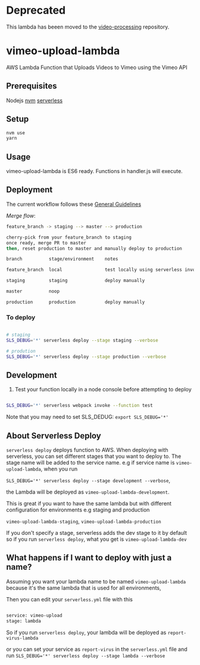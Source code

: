 # Deprecated

This lambda has beeen moved to the [video-processing](https://github.com/execonline-inc/video-processing/tree/master/bitmovin/v2/src/vimeo-upload-lambda) repository.

# vimeo-upload-lambda

AWS Lambda Function that Uploads Videos to Vimeo using the Vimeo API

## Prerequisites

Nodejs
[nvm](https://github.com/nvm-sh/nvm)
[serverless](https://github.com/serverless/serverless)

## Setup

```bash
nvm use
yarn
```

## Usage

vimeo-upload-lambda is ES6 ready. Functions in handler.js will execute.

## Deployment

The current workflow follows these [General Guidelines](https://execonline.atlassian.net/wiki/spaces/TEC/pages/964140/Development+Workflow#DevelopmentWorkflow-Generalprinciples)

_Merge flow_:

```bash
feature_branch -> staging --> master --> production

cherry-pick from your feature_branch to staging
once ready, merge PR to master
then, reset production to master and manually deploy to production
```

```bash
branch          stage/environment    notes

feature_branch  local                test locally using serverless invoke local (limited testing)

staging         staging              deploy manually

master          noop

production      production           deploy manually
```

### To deploy

```bash

# staging
SLS_DEBUG='*' serverless deploy --stage staging --verbose

# prodution
SLS_DEBUG='*' serverless deploy --stage production --verbose

```

## Development

1. Test your function locally in a node console before attempting to deploy

```bash

SLS_DEBUG='*' serverless webpack invoke --function test

```

Note that you may need to set SLS_DEDUG: `export SLS_DEBUG='*'`

## About Serverless Deploy

`serverless deploy` deploys function to AWS.
When deploying with serverless, you can set different stages that you want to deploy to.
The stage name will be added to the service name. e.g if service name is `vimeo-upload-lambda`, when you run

`SLS_DEBUG='*' serverless deploy --stage development --verbose`,

the Lambda will be deployed as `vimeo-upload-lambda-development`.

This is great if you want to have the same lambda but with different
configuration for environments e.g staging and production

`vimeo-upload-lambda-staging`, `vimeo-upload-lambda-production`

If you don't specify a stage, serverless adds the dev stage to it
by default so if you run `serverless deploy`, what you get is `vimeo-upload-lambda-dev`

## What happens if I want to deploy with just a name?

Assuming you want your lambda name to be named `vimeo-upload-lambda`
because it's the same lambda that is used for all environments,

Then you can edit your `serverless.yml` file with this

```bash

service: vimeo-upload
stage: lambda

```

So if you run `serverless deploy`, your lambda will be deployed as `report-virus-lambda`

or you can set your service as `report-virus` in the `serverless.yml` file and
run `SLS_DEBUG='*' serverless deploy --stage lambda --verbose`
